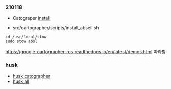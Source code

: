 ### 210118 
- Catograper [install](https://google-cartographer-ros.readthedocs.io/en/latest/compilation.html#building-installation)

- src/cartographer/scripts/install_abseil.sh

```
cd /usr/local/stow
sudo stow absl
```

https://google-cartographer-ros.readthedocs.io/en/latest/demos.html 따라함


### husk 
- [husk catographer](https://github.com/husky/husky_cartographer_navigation)
- [husk all](https://github.com/husky/husky)
